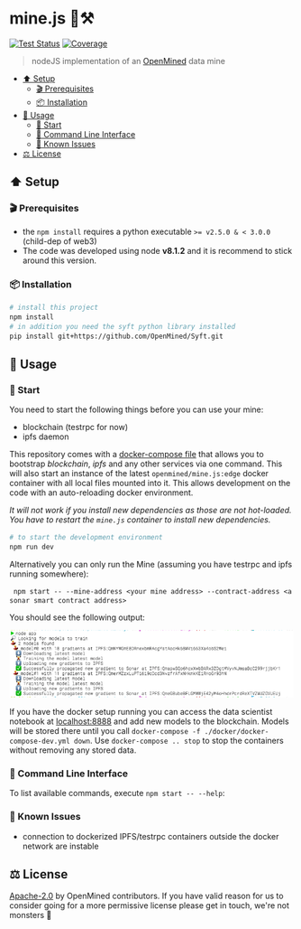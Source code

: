# mine.js 🗻⚒

[![Test Status](https://img.shields.io/travis/OpenMined/mine.js/master.svg?style=flat-square)](https://travis-ci.org/OpenMined/mine.js)
[![Coverage](https://img.shields.io/codecov/c/github/OpenMined/mine.js/master.svg?style=flat-square)](https://codecov.io/gh/OpenMined/Mine.js)

> nodeJS implementation of an [OpenMined](http://openmined.org) data mine

- [⬆️ Setup](#-setup)
    - [🎬 Prerequisites](#-prerequisites)
    - [📦 Installation](#-installation)
- [🏃 Usage](#-usage)
    - [🏁 Start](#-start)
    - [🌙 Command Line Interface](#-command-line-interface)
    - [🐞 Known Issues](#-known-issues)
- [⚖️ License](#-license)

## ⬆️ Setup

### 🎬 Prerequisites

* the `npm install` requires a python executable `>= v2.5.0 & < 3.0.0` (child-dep of web3)
* The code was developed using node **v8.1.2** and it is recommend to stick around this version.

### 📦 Installation

```sh
# install this project
npm install
# in addition you need the syft python library installed
pip install git+https://github.com/OpenMined/Syft.git
```

## 🏃 Usage

### 🏁 Start

You need to start the following things before you can use your mine:
* blockchain (testrpc for now)
* ipfs daemon

This repository comes with a [docker-compose file](setup/docker-compose-dev.yml) that allows you to bootstrap _blockchain_, _ipfs_ and any other services via one command. This will also start an instance of the latest `openmined/mine.js:edge` docker container with all local files mounted into it.
This allows development on the code with an auto-reloading docker environment.

_It will not work if you install new dependencies as those are not hot-loaded. You have to restart the `mine.js` container to install new dependencies._

```sh
# to start the development environment
npm run dev
```

Alternatively you can only run the Mine (assuming you have testrpc and ipfs running somewhere):

```
 npm start -- --mine-address <your mine address> --contract-address <a sonar smart contract address>
```

You should see the following output:

![mine logs](stdout_progress.png)

If you have the docker setup running you can access the data scientist notebook at [localhost:8888](http://localhost:8888/notebooks/Sonar%20-%20Decentralized%20Model%20Training%20Simulation%20(local%20blockchain).ipynb) and add new models to the blockchain.
Models will be stored there until you call `docker-compose -f ./docker/docker-compose-dev.yml down`. Use `docker-compose .. stop` to stop the containers without removing any stored data.

### 🌙 Command Line Interface

To list available commands, execute `npm start -- --help`:

### 🐞 Known Issues

* connection to dockerized IPFS/testrpc containers outside the docker network are instable

## ⚖️ License

[Apache-2.0](https://github.com/OpenMined/mine.js/blob/master/LICENSE) by OpenMined contributors. If you have valid reason for us to consider going for a more permissive license please get in touch, we're not monsters 👾
